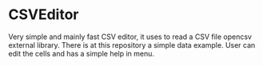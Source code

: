 # CSVEditor
Very simple and mainly fast CSV editor, it uses to read a CSV file opencsv external library. There is at this repository a simple data example. User can edit the cells and has a simple help in menu.
